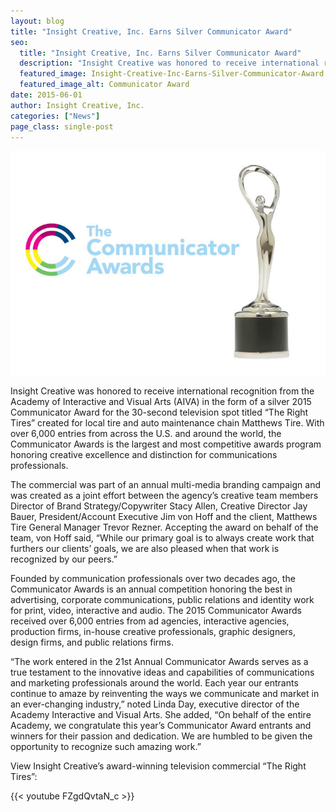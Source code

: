 ```yaml
---
layout: blog
title: "Insight Creative, Inc. Earns Silver Communicator Award"
seo:
  title: "Insight Creative, Inc. Earns Silver Communicator Award"
  description: "Insight Creative was honored to receive international recognition from the Academy of Interactive and Visual Arts (AIVA) in the form of a silver 2015 Communicator Award."
  featured_image: Insight-Creative-Inc-Earns-Silver-Communicator-Award.jpg
  featured_image_alt: Communicator Award
date: 2015-06-01
author: Insight Creative, Inc.
categories: ["News"]
page_class: single-post
---
```


![Communicator Award](Insight-Creative-Inc-Earns-Silver-Communicator-Award.jpg)

Insight Creative was honored to receive international recognition from the Academy of Interactive and Visual Arts (AIVA) in the form of a silver 2015 Communicator Award for the 30-second television spot titled “The Right Tires” created for local tire and auto maintenance chain Matthews Tire. With over 6,000 entries from across the U.S. and around the world, the Communicator Awards is the largest and most competitive awards program honoring creative excellence and distinction for communications professionals.

The commercial was part of an annual multi-media branding campaign and was created as a joint effort between the agency’s creative team members Director of Brand Strategy/Copywriter Stacy Allen, Creative Director Jay Bauer, President/Account Executive Jim von Hoff and the client, Matthews Tire General Manager Trevor Rezner. Accepting the award on behalf of the team, von Hoff said, “While our primary goal is to always create work that furthers our clients’ goals, we are also pleased when that work is recognized by our peers.”

Founded by communication professionals over two decades ago, the Communicator Awards is an annual competition honoring the best in advertising, corporate communications, public relations and identity work for print, video, interactive and audio. The 2015 Communicator Awards received over 6,000 entries from ad agencies, interactive agencies, production firms, in-house creative professionals, graphic designers, design firms, and public relations firms.

“The work entered in the 21st Annual Communicator Awards serves as a true testament to the innovative ideas and capabilities of communications and marketing professionals around the world. Each year our entrants continue to amaze by reinventing the ways we communicate and market in an ever-changing industry,” noted Linda Day, executive director of the Academy Interactive and Visual Arts. She added, “On behalf of the entire Academy, we congratulate this year’s Communicator Award entrants and winners for their passion and dedication. We are humbled to be given the opportunity to recognize such amazing work.”

View Insight Creative’s award-winning television commercial “The Right Tires”:

{{< youtube FZgdQvtaN_c >}}
